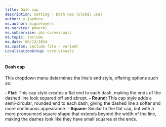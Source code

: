 ```yaml
---
title: Dash cap
description: Setting - Dash cap (Global use)
author: v-jaedena
ms.author: miguelmyers
ms.service: powerbi
ms.subservice: pbi-corevisuals
ms.topic: include
ms.date: 06/13/2024
ms.custom: include file - variant
LocalizationGroup: core-visuals
---
```

#### Dash cap

This dropdown menu determines the line's end style, offering options such as:

**- Flat:** This cap style creates a flat end to each dash, making the ends of the dashed line look squared off and abrupt.
**- Round:** This cap style adds a semi-circular, rounded end to each dash, giving the dashed line a softer and more continuous appearance.
**- Square:** Similar to the flat cap, but with a more pronounced square shape that extends beyond the width of the line, making the dashes look like they have small squares at the ends.
